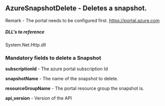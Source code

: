 ## AzureSnapshotDelete - Deletes a snapshot.

Remark - The portal needs to be configured first. https://portal.azure.com

##### DLL's to reference
System.Net.Http.dll

### Mandatory fields to delete a Snapshot

**subscriptionId**		- The azure portal subscription Id

**snapshotName**	    - The name of the snapshot to delete.

**resourceGroupName**   - The portal resource group the snapshot is.

**api_version**			- Version of the API

